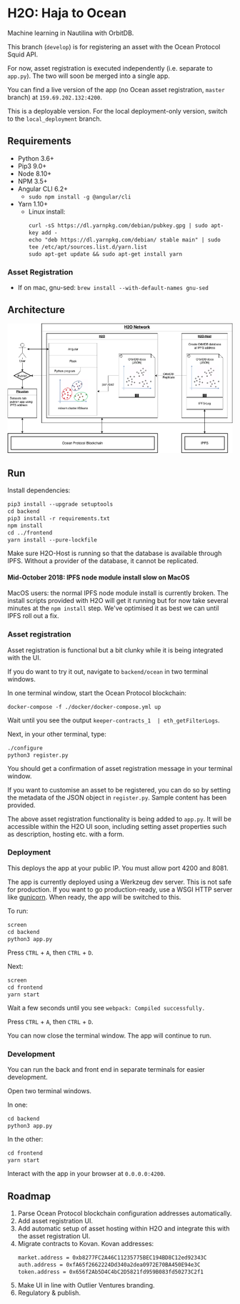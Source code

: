 # H2O: Haja to Ocean

Machine learning in Nautilina with OrbitDB.

This branch (`develop`) is for registering an asset with the Ocean Protocol Squid API.

For now, asset registration is executed independently (i.e. separate to `app.py`). The two will soon be merged into a single app.

You can find a live version of the app (no Ocean asset registration, `master` branch) at `159.69.202.132:4200`.

This is a deployable version. For the local deployment-only version, switch to the `local_deployment` branch.


## Requirements

- Python 3.6+
- Pip3 9.0+
- Node 8.10+
- NPM 3.5+
- Angular CLI 6.2+
  - `sudo npm install -g @angular/cli`
- Yarn 1.10+
   - Linux install:
      ```
      curl -sS https://dl.yarnpkg.com/debian/pubkey.gpg | sudo apt-key add -
      echo "deb https://dl.yarnpkg.com/debian/ stable main" | sudo tee /etc/apt/sources.list.d/yarn.list
      sudo apt-get update && sudo apt-get install yarn
      ```
### Asset Registration

- If on mac, gnu-sed: `brew install --with-default-names gnu-sed`


## Architecture

![Architecture Diagram](/doc/OceanHaja.png)


## Run

Install dependencies:
```
pip3 install --upgrade setuptools
cd backend
pip3 install -r requirements.txt
npm install
cd ../frontend
yarn install --pure-lockfile
```

Make sure H2O-Host is running so that the database is available through IPFS. Without a provider of the database, it cannot be replicated.

#### Mid-October 2018: IPFS node module install slow on MacOS

MacOS users: the normal IPFS node module install is currently broken. The install scripts provided with H2O will get it running but for now take several minutes at the `npm install` step. We've optimised it as best we can until IPFS roll out a fix.


### Asset registration

Asset registration is functional but a bit clunky while it is being integrated with the UI.

If you do want to try it out, navigate to `backend/ocean` in two terminal windows.

In one terminal window, start the Ocean Protocol blockchain:
```
docker-compose -f ./docker/docker-compose.yml up
```
Wait until you see the output `keeper-contracts_1  | eth_getFilterLogs`.

Next, in your other terminal, type:
```
./configure
python3 register.py
```
You should get a confirmation of asset registration message in your terminal window.

If you want to customise an asset to be registered, you can do so by setting the metadata of the JSON object in `register.py`. Sample content has been provided.

The above asset registration functionality is being added to `app.py`. It will be accessible within the H2O UI soon, including setting asset properties such as description, hosting etc. with a form.


### Deployment

This deploys the app at your public IP. You must allow port 4200 and 8081.

The app is currently deployed using a Werkzeug dev server. This is not safe for production. If you want to go production-ready, use a WSGI HTTP server like [gunicorn](https://gunicorn.org/). When ready, the app will be switched to this.

To run:
```
screen
cd backend
python3 app.py
```
Press `CTRL` + `A`, then `CTRL` + `D`.

Next:
```
screen
cd frontend
yarn start
```
Wait a few seconds until you see `webpack: Compiled successfully.`

Press `CTRL` + `A`, then `CTRL` + `D`.

You can now close the terminal window. The app will continue to run.


### Development

You can run the back and front end in separate terminals for easier development.

Open two terminal windows.

In one:
```
cd backend
python3 app.py
```
In the other:
```
cd frontend
yarn start
```

Interact with the app in your browser at `0.0.0.0:4200`.


## Roadmap

1. Parse Ocean Protocol blockchain configuration addresses automatically.
2. Add asset registration UI.
3. Add automatic setup of asset hosting within H2O and integrate this with the asset registration UI.
4. Migrate contracts to Kovan. Kovan addresses:
      ```
      market.address = 0xb8277FC2A46C11235775BEC194BD8C12ed92343C
      auth.address = 0xfA65f2662224Dd340a2dea0972E70BA450E94e3C
      token.address = 0x656f2Ab5D4C4bC2D5821fd959B083fd50273C2f1
      ```
5. Make UI in line with Outlier Ventures branding.
6. Regulatory & publish.
